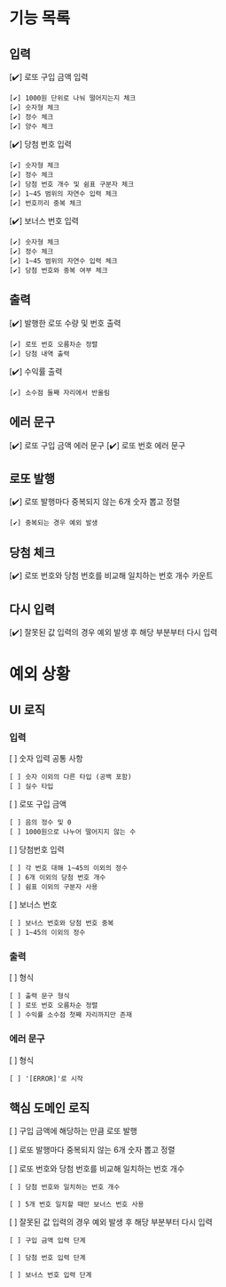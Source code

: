 # 기능 목록

## 입력

[✔️] 로또 구입 금액 입력

    [✔️] 1000원 단위로 나눠 떨어지는지 체크
    [✔️] 숫자형 체크
    [✔️] 정수 체크
    [✔️] 양수 체크

[✔️] 당첨 번호 입력

    [✔️] 숫자형 체크
    [✔️] 정수 체크
    [✔️] 당첨 번호 개수 및 쉼표 구분자 체크
    [✔️] 1~45 범위의 자연수 입력 체크
    [✔️] 번호끼리 중복 체크

[✔️] 보너스 번호 입력

    [✔️] 숫자형 체크
    [✔️] 정수 체크
    [✔️] 1~45 범위의 자연수 입력 체크
    [✔️] 당첨 번호와 중복 여부 체크

## 출력

[✔️] 발행한 로또 수량 및 번호 출력

    [✔️] 로또 번호 오름차순 정렬
    [✔️] 당첨 내역 출력

[✔️] 수익률 출력

    [✔️] 소수점 둘째 자리에서 반올림

## 에러 문구

[✔️] 로또 구입 금액 에러 문구
[✔️] 로또 번호 에러 문구

## 로또 발행

[✔️] 로또 발행마다 중복되지 않는 6개 숫자 뽑고 정렬

    [✔️] 중복되는 경우 예외 발생

## 당첨 체크

[✔️] 로또 번호와 당첨 번호를 비교해 일치하는 번호 개수 카운트

## 다시 입력

[✔️] 잘못된 값 입력의 경우 예외 발생 후 해당 부분부터 다시 입력

# 예외 상황

## UI 로직

### 입력

[ ] 숫자 입력 공통 사항

    [ ] 숫자 이외의 다른 타입 (공백 포함)
    [ ] 실수 타입

[ ] 로또 구입 금액

    [ ] 음의 정수 및 0
    [ ] 1000원으로 나누어 떨어지지 않는 수

[ ] 당첨번호 입력

    [ ] 각 번호 대해 1~45의 이외의 정수
    [ ] 6개 이외의 당첨 번호 개수
    [ ] 쉼표 이외의 구분자 사용

[ ] 보너스 번호

    [ ] 보너스 번호와 당첨 번호 중복
    [ ] 1~45의 이외의 정수

### 출력

[ ] 형식

    [ ] 출력 문구 형식
    [ ] 로또 번호 오름차순 정렬
    [ ] 수익률 소수점 첫째 자리까지만 존재

### 에러 문구

[ ] 형식

    [ ] '[ERROR]'로 시작

## 핵심 도메인 로직

[ ] 구입 금액에 해당하는 만큼 로또 발행

[ ] 로또 발행마다 중복되지 않는 6개 숫자 뽑고 정렬

[ ] 로또 번호와 당첨 번호를 비교해 일치하는 번호 개수

    [ ] 당첨 번호와 일치하는 번호 개수

    [ ] 5개 번호 일치할 때만 보너스 번호 사용

[ ] 잘못된 값 입력의 경우 예외 발생 후 해당 부분부터 다시 입력

    [ ] 구입 금액 입력 단계

    [ ] 당첨 번호 입력 단계

    [ ] 보너스 번호 입력 단계
